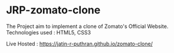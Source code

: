 # JRP-zomato-clone
The Project aim to implement a clone of Zomato's Official Website.
Technologies used : HTML5, CSS3

Live Hosted : https://jatin-r-puthran.github.io/zomato-clone/
